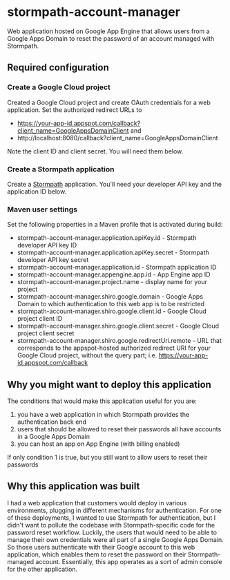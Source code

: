 # stormpath-account-manager

Web application hosted on Google App Engine that allows users from a Google 
Apps Domain to reset the password of an account managed with Stormpath.

## Required configuration

### Create a Google Cloud project

Created a Google Cloud project and create OAuth credentials for a web 
application. Set the authorized redirect URLs to 

* https://your-app-id.appspot.com/callback?client_name=GoogleAppsDomainClient and
* http://localhost:8080/callback?client_name=GoogleAppsDomainClient

Note the client ID and client secret. You will need them below.

### Create a Stormpath application

Create a [Stormpath](https://stormpath.com/) application. You'll need your 
developer API key and the application ID below.

### Maven user settings

Set the following properties in a Maven profile that is activated during build:

* stormpath-account-manager.application.apiKey.id - Stormpath developer API key ID
* stormpath-account-manager.application.apiKey.secret - Stormpath developer API key secret
* stormpath-account-manager.application.id - Stormpath application ID 
* stormpath-account-manager.appengine.app.id - App Engine app ID
* stormpath-account-manager.project.name - display name for your project
* stormpath-account-manager.shiro.google.domain - Google Apps Domain to which
  authentication to this web app is to be restricted
* stormpath-account-manager.shiro.google.client.id - Google Cloud project
  client ID
* stormpath-account-manager.shiro.google.client.secret - Google Cloud project
  client secret
* stormpath-account-manager.shiro.google.redirectUri.remote - URL that corresponds
  to the appspot-hosted authorized redirect URI for your Google Cloud project,
  without the query part; i.e. https://your-app-id.appspot.com/callback

## Why you might want to deploy this application

The conditions that would make this application useful for you are:

1. you have a web application in which Stormpath provides the authentication 
   back end
2. users that should be allowed to reset their passwords all have accounts in 
  a Google Apps Domain
3. you can host an app on App Engine (with billing enabled)

If only condition 1 is true, but you still want to allow users to reset their
passwords

## Why this application was built

I had a web application that customers would deploy in various environments,
plugging in different mechanisms for authentication. For one of these 
deployments, I wanted to use Stormpath for authentication, but I didn't want to 
pollute the codebase with Stormpath-specific code for the password reset 
workflow. Luckily, the users that would need to be able to manage their own
credentials were all part of a single Google Apps Domain. So those users
authenticate with their Google account to this web application, which enables
them to reset the password on their Stormpath-managed account. Essentially,
this app operates as a sort of admin console for the other application.


